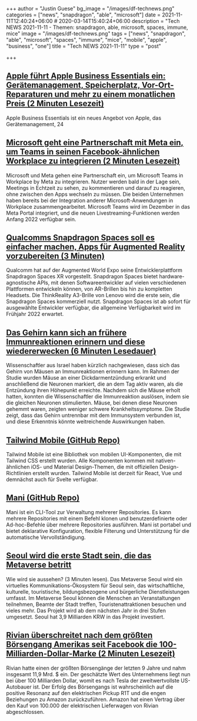 +++
author = "Justin Guese"
bg_image = "/images/df-technews.png"
categories = ["news", "snapdragon", "able", "microsoft"]
date = 2021-11-11T12:40:24+06:00 # 2020-03-14T15:40:24+06:00
description = "Tech NEWS 2021-11-11 - Themen: snapdragon, able, microsoft, spaces, immune, mice"
image = "/images/df-technews.png"
tags = ["news", "snapdragon", "able", "microsoft", "spaces", "immune", "mice", "mobile", "apple", "business", "one"]
title = "Tech NEWS 2021-11-11"
type = "post"

+++

## [Apple führt Apple Business Essentials ein: Gerätemanagement, Speicherplatz, Vor-Ort-Reparaturen und mehr zu einem monatlichen Preis (2 Minuten Lesezeit)](https://9to5mac.com/2021/11/10/apple-business-essentials/)

 Apple Business Essentials ist ein neues Angebot von Apple, das Gerätemanagement, 24

## [Microsoft geht eine Partnerschaft mit Meta ein, um Teams in seinen Facebook-ähnlichen Workplace zu integrieren (2 Minuten Lesezeit)](https://www.theverge.com/2021/11/10/22774059/microsoft-teams-meta-facebook-workplace-integration?scrolla=5eb6d68b7fedc32c19ef33b4)

 Microsoft und Meta gehen eine Partnerschaft ein, um Microsoft Teams in Workplace by Meta zu integrieren. Nutzer werden bald in der Lage sein, Meetings in Echtzeit zu sehen, zu kommentieren und darauf zu reagieren, ohne zwischen den Apps wechseln zu müssen. Die beiden Unternehmen haben bereits bei der Integration anderer Microsoft-Anwendungen in Workplace zusammengearbeitet. Microsoft Teams wird im Dezember in das Meta Portal integriert, und die neuen Livestreaming-Funktionen werden Anfang 2022 verfügbar sein.

## [Qualcomms Snapdragon Spaces soll es einfacher machen, Apps für Augmented Reality vorzubereiten (3 Minuten)](https://www.theverge.com/2021/11/9/22771850/qualcomm-ar-sdk-snapdragon-spaces-mixed-reality-metaverse?scrolla=5eb6d68b7fedc32c19ef33b4)

 Qualcomm hat auf der Augmented World Expo seine Entwicklerplattform Snapdragon Spaces XR vorgestellt. Snapdragon Spaces bietet hardware-agnostische APIs, mit denen Softwareentwickler auf vielen verschiedenen Plattformen entwickeln können, von AR-Brillen bis hin zu kompletten Headsets. Die ThinkReality A3-Brille von Lenovo wird die erste sein, die Snapdragon Spaces kommerziell nutzt. Snapdragon Spaces ist ab sofort für ausgewählte Entwickler verfügbar, die allgemeine Verfügbarkeit wird im Frühjahr 2022 erwartet.

## [Das Gehirn kann sich an frühere Immunreaktionen erinnern und diese wiedererwecken (6 Minuten Lesedauer)](https://www.quantamagazine.org/new-science-shows-immune-memory-in-the-brain-20211108/)

 Wissenschaftler aus Israel haben kürzlich nachgewiesen, dass sich das Gehirn von Mäusen an Immunreaktionen erinnern kann. Im Rahmen der Studie wurden Mäuse an einer Dickdarmentzündung erkrankt und anschließend die Neuronen markiert, die an dem Tag aktiv waren, als die Entzündung ihren Höhepunkt erreichte. Nachdem sich die Mäuse erholt hatten, konnten die Wissenschaftler die Immunreaktion auslösen, indem sie die gleichen Neuronen stimulierten. Mäuse, bei denen diese Neuronen gehemmt waren, zeigten weniger schwere Krankheitssymptome. Die Studie zeigt, dass das Gehirn untrennbar mit dem Immunsystem verbunden ist, und diese Erkenntnis könnte weitreichende Auswirkungen haben.

## [Tailwind Mobile (GitHub Repo)](https://github.com/tailwind-mobile/tailwind-mobile)

 Tailwind Mobile ist eine Bibliothek von mobilen UI-Komponenten, die mit Tailwind CSS erstellt wurden. Alle Komponenten kommen mit nativen-ähnlichen iOS- und Material Design-Themen, die mit offiziellen Design-Richtlinien erstellt wurden. Tailwind Mobile ist derzeit für React, Vue und demnächst auch für Svelte verfügbar.

## [Mani (GitHub Repo)](https://github.com/alajmo/mani)

 Mani ist ein CLI-Tool zur Verwaltung mehrerer Repositories. Es kann mehrere Repositories mit einem Befehl klonen und benutzerdefinierte oder Ad-hoc-Befehle über mehrere Repositories ausführen. Mani ist portabel und bietet deklarative Konfiguration, flexible Filterung und Unterstützung für die automatische Vervollständigung.

## [Seoul wird die erste Stadt sein, die das Metaverse betritt](https://www.euronews.com/next/2021/11/10/seoul-to-become-the-first-city-to-enter-the-metaverse-what-will-it-look-like)

 Wie wird sie aussehen? (3 Minuten lesen). Das Metaverse Seoul wird ein virtuelles Kommunikations-Ökosystem für Seoul sein, das wirtschaftliche, kulturelle, touristische, bildungsbezogene und bürgerliche Dienstleistungen umfasst. Im Metaverse Seoul können die Menschen an Veranstaltungen teilnehmen, Beamte der Stadt treffen, Touristenattraktionen besuchen und vieles mehr. Das Projekt wird ab dem nächsten Jahr in drei Stufen umgesetzt. Seoul hat 3,9 Milliarden KRW in das Projekt investiert.

## [Rivian überschreitet nach dem größten Börsengang Amerikas seit Facebook die 100-Milliarden-Dollar-Marke (2 Minuten Lesezeit)](https://www.thedrive.com/news/43087/rivian-soars-past-100-billion-following-biggest-ipo-since-facebook)

 Rivian hatte einen der größten Börsengänge der letzten 9 Jahre und nahm insgesamt 11,9 Mrd. $ ein. Der geschätzte Wert des Unternehmens liegt nun bei über 100 Milliarden Dollar, womit es nach Tesla der zweitwertvollste US-Autobauer ist. Der Erfolg des Börsengangs ist wahrscheinlich auf die positive Resonanz auf den elektrischen Pickup R1T und die engen Beziehungen zu Amazon zurückzuführen. Amazon hat einen Vertrag über den Kauf von 100.000 der elektrischen Lieferwagen von Rivian abgeschlossen.

